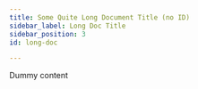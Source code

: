 ```yaml
---
title: Some Quite Long Document Title (no ID)
sidebar_label: Long Doc Title
sidebar_position: 3
id: long-doc

---
```

Dummy content